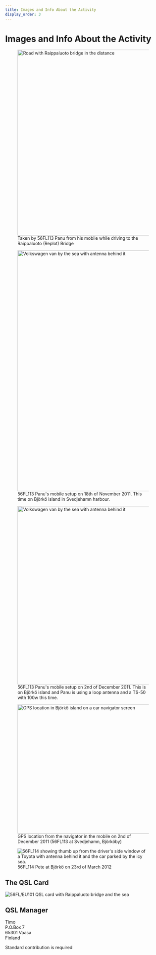 ```yaml
---
title: Images and Info About the Activity
display_order: 3
---
```

<h1>Images and Info About the Activity</h1>

<figure class="photo">
<img src="/56fl-eu101/images/Replot_Bridge_56FL113_Mobile.jpg" width="800" height="600" alt="Road with Raippaluoto bridge in the distance">
<figcaption>
Taken by 56FL113 Panu from his mobile while driving to the Raippaluoto (Replot) Bridge
</figcaption>
</figure>

<figure class="photo">
<img src="/56fl-eu101/images/Bjorkoby_Svedjehamn_1_for_web.jpg" width="584" height="778" alt="Volkswagen van by the sea with antenna behind it">
<figcaption>
56FL113 Panu's mobile setup on 18th of November 2011. This time on Björkö island in Svedjehamn harbour.
</figcaption>
</figure>

<figure class="photo">
<img src="/56fl-eu101/images/56SD113_02122011_Bjorko.jpg" width="768" height="576" alt="Volkswagen van by the sea with antenna behind it">
<figcaption>
56FL113 Panu's mobile setup on 2nd of December 2011. This is on Björkö island and Panu is using a loop antenna and a TS-50 with 100w this time.
</figcaption>
</figure>

<figure class="photo">
<img src="/56fl-eu101/images/56SD113_02122011_GPS_Location.jpg" width="555" height="417" alt="GPS location in Björkö island on a car navigator screen">
<figcaption>
GPS location from the navigator in the mobile on 2nd of December 2011 (56FL113 at Svedjehamn, Björköby)
</figcaption>
</figure>

<figure class="photo">
<img src="/56fl-eu101/images/56FL114_23032012_Bjorko.jpg" alt="56FL114 showing thumb up from the driver's side window of a Toyota with antenna behind it and the car parked by the icy sea.">
<figcaption>
56FL114 Pete at Björkö on 23rd of March 2012
</figcaption>
</figure>


<h2>The QSL Card</h2>

<p><a class="image-link" href"/56fl-eu101/images/FF---56FL_eu101.jpg"><img src="/56fl-eu101/images/FF---56FL_eu101-WEB.jpg" alt="56FL/EU101 QSL card with Raippaluoto bridge and the sea"></a></p>


<h2>QSL Manager</h2>

<p>
Timo<br>
P.O.Box 7<br>
65301 Vaasa<br>
Finland
</p>

<p>Standard contribution is required</p>
